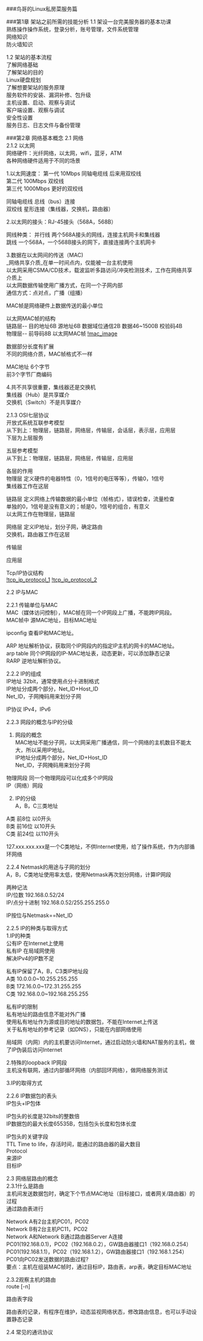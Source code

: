 ###鸟哥的Linux私房菜服务篇

###第1章 架站之前所需的技能分析
1.1 架设一台完美服务器的基本功课<br/>
熟练操作操作系统，登录分析，账号管理，文件系统管理<br/>
网络知识<br/>
防火墙知识<br/>

1.2 架站的基本流程<br/>
了解网络基础<br/>
了解架站的目的<br/>
Linux硬盘规划<br/>
了解想要架站的服务原理<br/>
服务软件的安装、漏洞补修、包升级<br/>
主机设置、启动、观察与调试<br/>
客户端设置、观察与调试<br/>
安全性设置<br/>
服务日志、日志文件与备份管理<br/>

###第2章 网络基本概念
2.1 网络<br/>
2.1.2 以太网<br/>
网络硬件：光纤网络，以太网，wifi，蓝牙，ATM<br/>
各种网络硬件适用于不同的场景<br/>

1.以太网速度：
第一代 10Mbps 同轴电缆线 后来用双绞线<br/>
第二代 100Mbps 双绞线<br/>
第三代 1000Mbps 更好的双绞线<br/>

同轴电缆线    总线（bus）连接<br/>
双绞线        星形连接（集线器，交换机，路由器）<br/>

2.以太网的接头：RJ-45接头（568A，568B）<br/>

网线种类：
并行线  两个568A接头的网线，连接主机网卡和集线器<br/>
跳线    一个568A，一个568B接头的网下，直接连接两个主机网卡<br/>

3.数据在以太网间的传送（MAC)<br/>
_网络共享介质_在单一时间点内，仅能被一台主机使用<br/>
以太网采用CSMA/CD技术，载波监听多路访问/冲突检测技术，工作在网络共享介质上<br/>
以太网数据传输使用广播方式，在同一个子网内部<br/>
通信方式：点对点，广播（组播）<br/>

MAC帧是网络硬件上数据传送的最小单位<br/>

以太网MAC帧的结构<br/>
链路层--           目的地址6B 源地址6B 数据域位通信2B 数据46~1500B 校验码4B<br/>
物理层--  前导码8B 以太网MAC帧
[!mac_image](./images/yi_tai_wang_mac_format.png)

数据部分长度有扩展<br/>
不同的网络介质，MAC帧格式不一样<br/>

MAC地址  6个字节<br/>
前3个字节厂商编码<br/>

4.共不共享很重要，集线器还是交换机<br/>
集线器（Hub）是共享媒介<br/>
交换机（Switch）不是共享媒介<br/>

2.1.3 OSI七层协议<br/>
开放式系统互联参考模型<br/>
从下到上：物理层，链路层，网络层，传输层，会话层，表示层，应用层<br/>
下层为上层服务<br/>

五层参考模型<br/>
从下到上：物理层，链路层，网络层，传输层，应用层<br/>

各层的作用<br/>
物理层 定义硬件的电器特性（0，1信号的电压等等），传输0，1信号<br/>
       集线器工作在这层<br/>

链路层 定义网络上传输数据的最小单位（帧格式），错误检查，流量检查<br/>
       单独的0，1信号是没有意义的；帧是0，1信号的组合，有意义<br/>
       以太网工作在物理层，链路层<br/>

网络层 定义IP地址，划分子网，确定路由<br/>
       交换机，路由器工作在这层<br/>

传输层 <br/>

应用层 <br/>

Tcp/IP协议结构<br/>
[!tcp_ip_protocol_1](tcp_ip_protocol_1.png)
[!tcp_ip_protocol_2](tcp_ip_protocol_2.png)


2.2 IP与MAC<br/>

2.2.1 传输单位与MAC<br/>
MAC（媒体访问控制），MAC帧在同一个IP网段上广播，不能跨IP网段。<br/>
MAC帧中 源MAC地址，目标MAC地址<br/>

ipconfig 查看IP和MAC地址。<br/>

ARP 地址解析协议，获取同个IP网段内的指定IP主机的网卡的MAC地址。<br/>
    arp table 同个IP网段的IP-MAC地址表，动态更新，可以添加静态记录<br/>
RARP 逆地址解析协议。<br/>

2.2.2 IP的组成<br/>
IP地址 32bit，通常使用点分十进制格式<br/>
       IP地址分成两个部分，Net_ID+Host_ID<br/>
       Net_ID，子网掩码用来划分子网<br/>

IP协议 IPv4，IPv6<br/>

2.2.3 网段的概念与IP的分级<br/>
1. 网段的概念<br/>
MAC地址不能分子网，以太网采用广播通信，同一个网络的主机数目不能太大，所以采用IP地址。<br/>
IP地址分成两个部分，Net_ID+Host_ID<br/>
Net_ID，子网掩码用来划分子网<br/>

物理网段 同一个物理网段可以化成多个IP网段<br/>
IP（网络）网段<br/>

2. IP的分级<br/>
A，B，C三类地址<br/>

A类 前8位 以0开头<br/>
B类 前16位 以10开头<br/>
C类 前24位 以110开头<br/>

127.xxx.xxx.xxx是一个C类地址，不供Internet使用，给了操作系统，作为内部循环网络<br/>

2.2.4 Netmask的用途与子网的划分<br/>
A，B，C类地址使用率太低，使用Netmask再次划分网络，计算IP网段<br/>

两种记法<br/>
IP/位数 192.168.0.52/24<br/>
IP/点分十进制 192.168.0.52/255.255.255.0<br/>

IP按位与Netmask==Net_ID<br/>

2.2.5 IP的种类与取得方式<br/>
1.IP的种类<br/>
公有IP 在Internet上使用<br/>
私有IP 在局域网使用<br/>
       解决IPv4的IP数不足<br/>

私有IP保留了A，B，C3类IP地址段<br/>
A类 10.0.0.0~10.255.255.255<br/>
B类 172.16.0.0~172.31.255.255<br/>
C类 192.168.0.0~192.168.255.255<br/>

私有IP的限制<br/>
私有地址的路由信息不能对外广播<br/>
使用私有地址作为源或目的地址的数据包，不能在Internet上传送<br/>
关于私有地址的参考记录（如DNS），只能在内部网络使用<br/>

局域网（内网）内的主机要访问Internet，通过启动防火墙和NAT服务的主机，做了IP伪装后访问Internet<br/>

2.特殊的loopback IP网段<br/>
主机没有联网，通过内部循环网络（内部回环网络），做网络服务测试<br/>

3.IP的取得方式<br/>

2.2.6 IP数据包的表头<br/>
IP包头+IP包体<br/>

IP包头的长度是32bits的整数倍<br/>
IP数据包的最大长度65535B，包括包头长度和包体长度<br/>

IP包头的关键字段<br/>
TTL Time to life，存活时间，能通过的路由器的最大数目<br/>
Protocol<br/>
来源IP<br/>
目标IP<br/>

2.3 网络层路由的概念<br/>
2.3.1什么是路由<br/>
主机间发送数据包时，确定下个节点MAC地址（目标接口，或者网关/路由器）的过程<br/>
通过路由表进行<br/>

Network A有2台主机PC01，PC02<br/>
Network B有2台主机PC11，PC02<br/>
Network A和Network B通过路由器Server A连接<br/>
PC01(192.168.0.1)，PC02（192.168.0.2），GW路由器接口1（192.168.0.254）<br/>
PC01(192.168.1.1)，PC02（192.168.1.2），GW路由器接口1（192.168.1.254）<br/>
PC01向PC02发送数据的路由过程?<br/>
要点：主机在组装MAC帧时，通过目标IP，路由表，arp表，确定目标MAC地址<br/>

2.3.2观察主机的路由<br/>
route [-n]<br/>

路由表字段<br/>


路由表的记录，有程序在维护，动态监视网络状态，修改路由信息，也可以手动设置静态记录<br/>


2.4 常见的通讯协议<br/>








